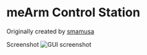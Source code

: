 # meArm Control Station
Originally created by [smamusa](https://github.com/smamusa)

Screenshot
![GUI screenshot](gui1.PNG)




